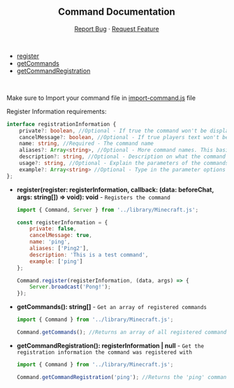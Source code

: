 <br />
<h2 align="center">Command Documentation</h2>
<p align="center">
    <a href="https://github.com/notbeer/MCBE-GameTest-FrameWork/issues">Report Bug</a>
    ·
    <a href="https://github.com/notbeer/MCBE-GameTest-FrameWork/issues">Request Feature</a>
</p>
<br />
<ul>
    <li><a href="#register">register</a></li>
    <li><a href="#getCommands">getCommands</a></li>
    <li><a href="#getCommandRegistration">getCommandRegistration</a></li>
</ul>

<br />
<p>Make sure to Import your command file in <a href="https://github.com/notbeer/Framework-Wrapper/blob/main/scripts/minecraft/commands/import-command.js">import-command.js</a> file</p>
<p>Register Information requirements:</p>

```typescript
interface registrationInformation {
    private?: boolean, //Optional - If true the command won't be displayed upon "help" command execution
    cancelMessage?: boolean, //Optional - If true players text won't be sent in chat when they execute the command
    name: string, //Required - The command name
    aliases?: Array<string>, //Optional - More command names. This basically gives you the ability to execute the same command under multiple names
    description?: string, //Optional - Description on what the command does
    usage?: string, //Optional - Explain the parameters of the commands if there are any
    example?: Array<string> //Optional - Type in the parameter options of the commands if there are any
};
```

<div id="register">

- **register(register: registerInformation, callback: (data: beforeChat, args: string[]) => void): void** - `Registers the command`
    ```javascript
    import { Command, Server } from '../library/Minecraft.js';
    
    const registerInformation = {
        private: false,
        cancelMessage: true,
        name: 'ping',
        aliases: ['Ping2'],
        description: 'This is a test command',
        example: ['ping']
    };

    Command.register(registerInformation, (data, args) => {
        Server.broadcast('Pong!');
    });
    ```
</div>

<div id="getCommands">

- **getCommands(): string[]** - `Get an array of registered commands`
    ```javascript
    import { Command } from '../library/Minecraft.js';
    
    Command.getCommands(); //Returns an array of all registered commands
    ```
</div>

<div id="getCommandRegistration">

- **getCommandRegistration(): registerInformation | null** - `Get the registration information the command was registered with`
    ```javascript
    import { Command } from '../library/Minecraft.js';
    
    Command.getCommandRegistration('ping'); //Returns the 'ping' commands registration information
    ```
</div>
